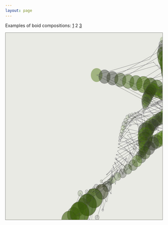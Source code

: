 ```yaml
---
layout: page
---
```

<p>Examples of boid compositions:
<a href="Boids(1)">1</a> 2 <a href="Boids(3)">3</a></p>

<p><span class="media"><img src="/static/media/boids2.jpg" width="600" height="600" alt="" /></span>
</p>
